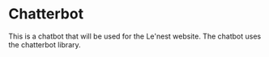 # Chatterbot

This is a chatbot that will be used for the Le'nest website. The chatbot uses the chatterbot library.
